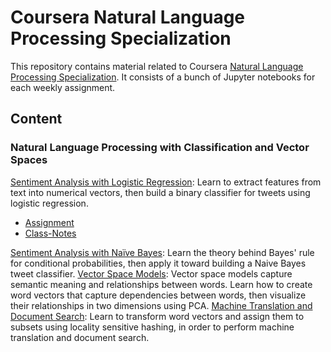 # Coursera Natural Language Processing Specialization

This repository contains material related to Coursera [Natural Language Processing Specialization](https://www.coursera.org/specializations/natural-language-processing). It consists of a bunch of Jupyter notebooks for each weekly assignment.

## Content

### Natural Language Processing with Classification and Vector Spaces

[Sentiment Analysis with Logistic Regression](https://github.com/nishant-ai/NLP-SentimentAnalysis/tree/master/Week%201): Learn to extract features from text into numerical vectors, then build a binary classifier for tweets using logistic regression.
- [Assignment](https://github.com/nishant-ai/NLP-SentimentAnalysis/tree/master/Week%201/Asssignment)
- [Class-Notes](https://github.com/nishant-ai/NLP-SentimentAnalysis/tree/master/Week%201/Lectures)

[Sentiment Analysis with Naïve Bayes](#): Learn the theory behind Bayes' rule for conditional probabilities, then apply it toward building a Naive Bayes tweet classifier.
[Vector Space Models](#): Vector space models capture semantic meaning and relationships between words. Learn how to create word vectors that capture dependencies between words, then visualize their relationships in two dimensions using PCA.
[Machine Translation and Document Search](#): Learn to transform word vectors and assign them to subsets using locality sensitive hashing, in order to perform machine translation and document search.
